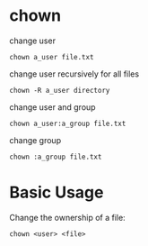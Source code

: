 # chown

change user

    chown a_user file.txt

change user recursively for all files

    chown -R a_user directory

change user and group

    chown a_user:a_group file.txt

change group

    chown :a_group file.txt


# Basic Usage

Change the ownership of a file:

    chown <user> <file>
